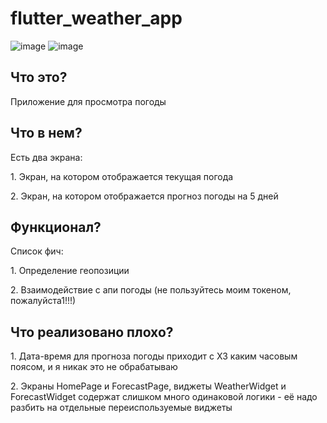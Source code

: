 # flutter_weather_app

![image](https://user-images.githubusercontent.com/98012969/175067680-f843291f-f86f-4792-bfff-16ce2f660ebb.png)
![image](https://user-images.githubusercontent.com/98012969/175067721-f0d6c09d-c377-419f-93ce-801ecc379f2f.png)

## Что это?
<p>Приложение для просмотра погоды</p>

## Что в нем?
<p>Есть два экрана:</p>
<p>1. Экран, на котором отображается текущая погода</p>
<p>2. Экран, на котором отображается прогноз погоды на 5 дней</p>

## Функционал?
<p>Список фич:</p>
<p>1. Определение геопозиции</p>
<p>2. Взаимодействие с апи погоды (не пользуйтесь моим токеном, пожалуйста1!!!)</p>

## Что реализовано плохо?
<p>1. Дата-время для прогноза погоды приходит с ХЗ каким часовым поясом, и я никак это не обрабатываю</p>
<p>2. Экраны HomePage и ForecastPage, виджеты WeatherWidget и ForecastWidget содержат слишком много одинаковой логики - её надо разбить на отдельные переиспользуемые виджеты</p>


